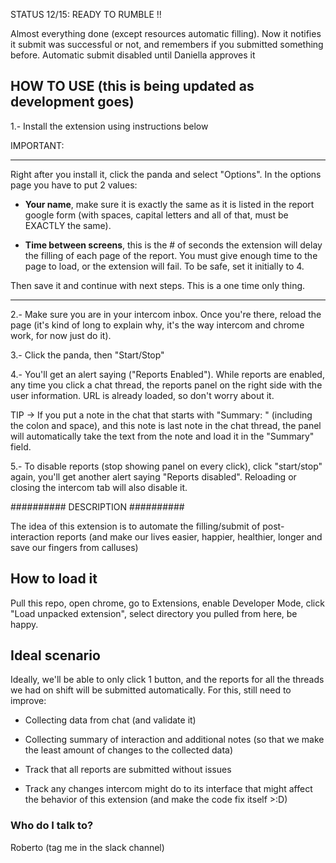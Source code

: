 STATUS 12/15: READY TO RUMBLE !!

Almost everything done (except resources automatic filling). Now it notifies it submit was successful or not, and remembers if you submitted something before. Automatic submit disabled until Daniella approves it

## HOW TO USE (this is being updated as development goes) ##

1.- Install the extension using instructions below

IMPORTANT:

---------------------------------------------------------------------------

Right after you install it, click the panda and select "Options". In the options page you have to put 2 values:

  - **Your name**,  make sure it is exactly the same as it is listed in the report google form (with spaces, capital letters and all of that, must be EXACTLY the same).

  - **Time between screens**, this is the # of seconds the extension will delay the filling of each page of the report. You must give enough time to the page to load, or the extension will fail. To be safe, set it initially to 4.


Then save it and continue with next steps. This is a one time only thing.

---------------------------------------------------------------------------

2.- Make sure you are in your intercom inbox. Once you're there, reload the page (it's kind of long to explain why, it's the way intercom and chrome work, for now just do it).

3.- Click the panda, then "Start/Stop"

4.- You'll get an alert saying ("Reports Enabled"). While reports are enabled, any time you click a chat thread, the reports panel on the right side with the user information. URL is already loaded, so don't worry about it.

TIP ->  If you put a note in the chat that starts with  "Summary: " (including the colon and space), and this note is last note in the chat thread, the panel will automatically take the text from the note and load it in the "Summary" field.

5.- To disable reports (stop showing panel on every click), click "start/stop" again, you'll get another alert saying "Reports disabled". Reloading or closing the intercom tab will also disable it.

##########  DESCRIPTION  ##########

The idea of this extension is to automate the filling/submit of post-interaction reports
(and make our lives easier, happier, healthier, longer and save our fingers from calluses)


## How to load it ##

Pull this repo, open chrome, go to Extensions, enable Developer Mode, click "Load unpacked extension", select directory you pulled from here, be happy.


## Ideal scenario ##

Ideally, we'll be able to only click 1 button, and the reports for all the threads we had on shift will be submitted automatically. For this, still need to improve:
   
- Collecting data from chat (and validate it)
   
- Collecting summary of interaction and additional notes (so that we make the least amount
     of changes to the collected data)
   
- Track that all reports are submitted without issues
   
- Track any changes intercom might do to its interface that might affect the behavior of
     this extension (and make the code fix itself >:D)


### Who do I talk to? ###

Roberto (tag me in the slack channel)